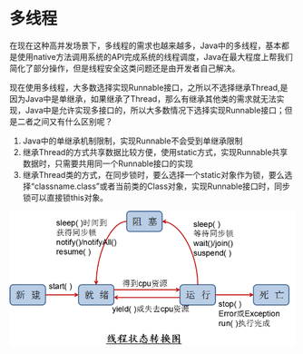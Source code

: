 # 多线程

在现在这种高并发场景下，多线程的需求也越来越多，Java中的多线程，基本都是使用native方法调用系统的API完成系统的线程调度，Java在最大程度上帮我们简化了部分操作，但是线程安全这类问题还是由开发者自己解决。

现在使用多线程，大多数选择实现Runnable接口，之所以不选择继承Thread,是因为Java中是单继承，如果继承了Thread，那么有继承其他类的需求就无法实现，Java中是允许实现多接口的，所以大多数情况下选择实现Runnable接口；但是二者之间又有什么区别呢？

1. Java中的单继承机制限制，实现Runnable不会受到单继承限制
2. 继承Thread的方式共享数据比较方便，使用static方式，实现Runnable共享数据时，只需要共用同一个Runnable接口的实现
3. 继承Thread类的方式，在同步锁时，要么选择一个static对象作为锁，要么选择“classname.class”或者当前类的Class对象，实现Runnable接口时，同步锁可以直接锁this对象。

![](../.gitbook/assets/thread.png)

